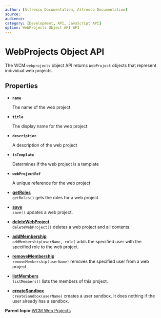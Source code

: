 ```yaml
---
author: [Alfresco Documentation, Alfresco Documentation]
source: 
audience: 
category: [Development, API, JavaScript API]
option: WebProjects Object API API
---
```


# WebProjects Object API

The WCM `webprojects` object API returns `WebProject` objects that represent individual web projects.

## Properties

-   **`name`**

    The name of the web project

-   **`title`**

    The display name for the web project

-   **`description`**

    A description of the web project

-   **`isTemplate`**

    Determines if the web project is a template

-   **`webProjectRef`**

    A unique reference for the web project


-   **[getRoles](../references/API-JS-getRoles.md)**  
`getRoles()` gets the roles for a web project.
-   **[save](../references/API-JS-save.md)**  
`save()` updates a web project.
-   **[deleteWebProject](../references/API-JS-deleteWebProject.md)**  
`deleteWebProject()` deletes a web project and all contents.
-   **[addMembership](../references/API-JS-addMembership.md)**  
`addMembership(userName, role)` adds the specified user with the specified role to the web project.
-   **[removeMembership](../references/API-JS-removeMembership.md)**  
`removeMembership(userName)` removes the specified user from a web project.
-   **[listMembers](../references/API-JS-listMembers.md)**  
`listMembers()` lists the members of this project.
-   **[createSandbox](../references/API-JS-createSandbox.md)**  
`createSandbox(userName)` creates a user sandbox. It does nothing if the user already has a sandbox.

**Parent topic:**[WCM Web Projects](../references/API-JS-WCM-Web-Projects.md)

